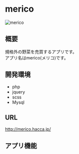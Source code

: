 # merico
![merico](https://user-images.githubusercontent.com/50671204/110930499-853ce800-836c-11eb-86ff-88e0e9ce3198.png)
## 概要
規格外の野菜を売買するアプリです。  
アプリ名はmerico(メリコ)です。
## 開発環境
* php
* jquery
* scss
* Mysql
## URL
http://merico.hacca.jp/
## アプリ機能


